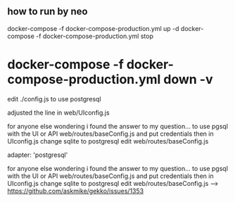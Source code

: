 ## how to run by neo
docker-compose -f docker-compose-production.yml up -d
docker-compose -f docker-compose-production.yml stop
# docker-compose -f docker-compose-production.yml down -v

edit ./config.js
to use postgresql

adjusted the line in web/UIconfig.js


for anyone else wondering i found the answer to my question... to use pgsql with the UI or API web/routes/baseConfig.js and put credentials then in UIconfig.js change sqlite to postgresql
edit web/routes/baseConfig.js

adapter: 'postgresql'

for anyone else wondering i found the answer to my question... to use pgsql with the UI or API web/routes/baseConfig.js and put credentials then in UIconfig.js change sqlite to postgresql
edit web/routes/baseConfig.js
--> https://github.com/askmike/gekko/issues/1353
